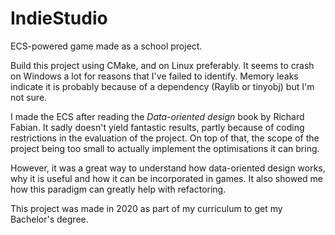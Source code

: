 # IndieStudio
ECS-powered game made as a school project.

Build this project using CMake, and on Linux preferably. It seems to crash on Windows a lot for reasons that I've failed to identify. Memory leaks indicate it is probably because of a dependency (Raylib or tinyobj) but I'm not sure.

I made the ECS after reading the *Data-oriented design* book by Richard Fabian. It sadly doesn't yield fantastic results, partly because of coding restrictions in the evaluation of the project. On top of that, the scope of the project being too small to actually implement the optimisations it can bring.

However, it was a great way to understand how data-oriented design works, why it is useful and how it can be incorporated in games. It also showed me how this paradigm can greatly help with refactoring.

This project was made in 2020 as part of my curriculum to get my Bachelor's degree.
